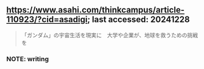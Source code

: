 ## https://www.asahi.com/thinkcampus/article-110923/?cid=asadigi; last accessed: 20241228

> 「ガンダム」の宇宙生活を現実に　大学や企業が、地球を救うための挑戦を 

### NOTE: writing
